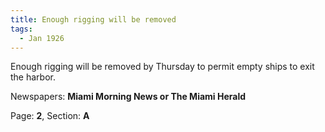 ```yaml
---  
title: Enough rigging will be removed  
tags:  
  - Jan 1926  
---  
```

  
Enough rigging will be removed by Thursday to permit empty ships to exit the harbor.  
  
Newspapers: **Miami Morning News or The Miami Herald**  
  
Page: **2**, Section: **A** 
